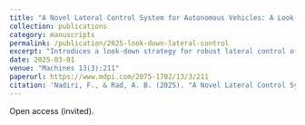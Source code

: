 ```yaml
---
title: "A Novel Lateral Control System for Autonomous Vehicles: A Look-Down Strategy"
collection: publications
category: manuscripts
permalink: /publication/2025-look-down-lateral-control
excerpt: "Introduces a look-down strategy for robust lateral control of autonomous vehicles."
date: 2025-03-01
venue: "Machines 13(3):211"
paperurl: https://www.mdpi.com/2075-1702/13/3/211
citation: 'Nadiri, F., & Rad, A. B. (2025). "A Novel Lateral Control System for Autonomous Vehicles: A Look-Down Strategy." Machines, 13(3), 211.'
---
```


Open access (invited).
